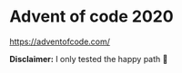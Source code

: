 # Advent of code 2020

<https://adventofcode.com/>

**Disclaimer:** I only tested the happy path :see_no_evil:
